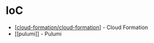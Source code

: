# IoC

- [[cloud-formation/cloud-formation]] - Cloud Formation 
- [[pulumi]] - Pulumi

[//begin]: # "Autogenerated link references for markdown compatibility"
[cloud-formation/cloud-formation]: cloud-formation/cloud-formation "Cloud Formation"
[//end]: # "Autogenerated link references"
